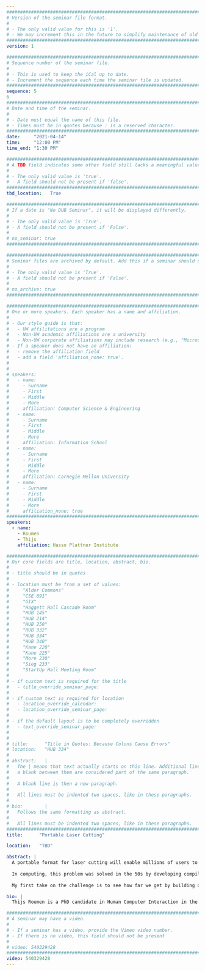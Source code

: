 ```yaml
---
################################################################################
# Version of the seminar file format.
#
# - The only valid value for this is '1'.
# - We may increment this in the future to simplify maintenance of old seminars.
################################################################################
version: 1

################################################################################
# Sequence number of the seminar file.
#
# - This is used to keep the iCal up to date.
# - Increment the sequence each time the seminar file is updated.
################################################################################
sequence: 5
6
################################################################################
# Date and time of the seminar.
#
# - Date must equal the name of this file.
# - Times must be in quotes because : is a reserved character.
################################################################################
date:     "2021-04-14"
time:     "12:00 PM"
time_end: "1:30 PM"

################################################################################
# A TBD field indicates some other field still lacks a meaningful value.
#
# - The only valid value is 'true'.
# - A field should not be present if 'false'.
################################################################################
tbd_location:   True

################################################################################
# If a date is "No DUB Seminar", it will be displayed differently.
#
# - The only valid value is 'True'.
# - A field should not be present if 'False'.
#
# no_seminar: true
################################################################################

################################################################################
# Seminar files are archived by default. Add this if a seminar should not be.
#
# - The only valid value is 'True'.
# - A field should not be present if 'False'.
#
# no_archive: true
################################################################################

################################################################################
# One or more speakers. Each speaker has a name and affiliation.
#
# - Our style guide is that:
#   - UW affilitations are a program
#   - Non-UW academic affiliations are a university
#   - Non-UW corporate affiliations may include research (e.g., "Microsoft Research")
# - If a speaker does not have an affiliation:
#   - remove the affiliation field
#   - add a field 'affiliation_none: true'.
#
#
# speakers:
#   - name: 
#     - Surname
#     - First
#     - Middle
#     - More
#     affiliation: Computer Science & Engineering 
#   - name: 
#     - Surname
#     - First
#     - Middle
#     - More
#     affiliation: Information School 
#   - name: 
#     - Surname
#     - First
#     - Middle
#     - More
#     affiliation: Carnegie Mellon University 
#   - name:
#     - Surname
#     - First
#     - Middle
#     - More
#     affiliation_none: true
################################################################################
speakers:
  - name: 
    - Roumen
    - Thijs
    affiliation: Hasso Plattner Institute 

################################################################################
# Our core fields are title, location, abstract, bio.
#
# - title should be in quotes
#
# - location must be from a set of values:
#     "Alder Commons"
#     "CSE 691"
#     "GIX"
#     "Haggett Hall Cascade Room"
#     "HUB 145"
#     "HUB 214"
#     "HUB 250"
#     "HUB 332"
#     "HUB 334"
#     "HUB 340"
#     "Kane 220"
#     "Kane 225"
#     "More 230"
#     "Sieg 233"
#     "StartUp Hall Meeting Room"
#
# - if custom text is required for the title
#   - title_override_seminar_page:
#
# - if custom text is required for location
#   - location_override_calendar:
#   - location_override_seminar_page:
#
# - if the default layout is to be completely overridden
#   - text_override_seminar_page:
#
#
# title:      "Title in Quotes: Because Colons Cause Errors"
# location:   "HUB 334"
#
# abstract:   |
#   The | means that text actually starts on this line. Additional lines without
#   a blank between them are considered part of the same paragraph.
#
#   A blank line is then a new paragraph.
#
#   All lines must be indented two spaces, like in these paragraphs.
#
# bio:        |
#   Follows the same formatting as abstract.
#
#   All lines must be indented two spaces, like in these paragraphs.
################################################################################
title:      "Portable Laser Cutting"

location:   "TBD"

abstract: |
  A portable format for laser cutting will enable millions of users to benefit from laser-cut models as opposed to the 1000s of tech enthusiasts that engage with laser cutting today. What holds widely adopted use back is the limited ability to modify and fabricate existing models. It may seem like a portable format already exist, as laser cut models are already widely shared in the form of 2D cutting plans. However, such files are susceptible to variations in cutter properties (aka kerf) and do not allow modifying the model in any meaningful way. I consider this format machine specific. 
  
  In computing, this problem was solved in the 50s by developing compilers. This allowed developers to abstract away from the hardware and as a result, write code that remained relevant to this day. The resulting code is portable, e.g. it can be transferred from one machine to another. This transition has revolutionized not only computing but also all fields that use digital formats like desktop publishing, digital video, digital audio, etc. I believe that by transitioning towards a portable format for laser cutting we can make a similar transition from 1000s of users and one-off models towards millions of users and advanced models developed by multiple creators. 
  
  My first take on the challenge is to see how far we get by building on the de-facto standard, i.e., 2D cutting plans. I wrote software tools to modify 2D cutting plans, replacing non-portable elements with portable counterparts. This makes the models portable, but it is still hard to modify them. I thus take a more radical approach, which is to move to a 3D exchange format (kyub). This guarantees portability by generating a new machine-specific 2D cutting plan for the local machine when exported. And the models inherently allow for parametric modifications. Instead, it raises the question of compatibility: Files already exist in 2D—how to get them into 3D? I demonstrate a software tool, assembler3, to reconstruct the 3D geometry of the model encoded in a 2D cutting plan, allows modifying it using a 3D editor, and re-encodes it to a 2D cutting plan. I demonstrate how this approach allows me to make a much wider range of modifications, including scaling, changing material thickness, and even remixing models. 

bio: |
  Thijs Roumen is a PhD candidate in Human Computer Interaction in the lab of Patrick Baudisch, Hasso Plattner Institute in Potsdam, Germany. He received his MSc from the University of Southern Denmark, Sønderborg in 2013 and BSc from the Technical University of Eindhoven, Netherlands in 2011. Between the PhD and master he worked at the National University of Singapore as a Research Assistant with Shengdong Zhao. His research interests are in personal fabrication, digital collaboration and enabling increased complexity for laser cutting. His papers are published as full papers in top-tier ACM conferences CHI and UIST. He serves on several ACM program committees including ACM UIST.

################################################################################
# A seminar may have a video.
#
# - If a seminar has a video, provide the Vimeo video number.
# - If there is no video, this field should not be present
#
# video: 540329428
################################################################################
video: 540329428
---
```

